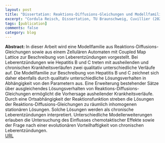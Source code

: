 ```yaml
---
layout: post
title: "Dissertation: Reaktions-Diffusions-Gleichungen und Modellfamilien zur Analyse von Entzündungsprozessen"
excerpt: "Cordula Reisch, Dissertation, TU Braunschweig, Cuvillier (2020)"
tags: [publication]
comments: false
category: blog
---
```


<b>Abstract: </b>In dieser Arbeit wird eine Modellfamilie aus Reaktions-Diffusions-Gleichungen sowie aus einem Zellulären Automaten mit Coupled Map Lattice zur Beschreibung von Leberentzündungen vorgestellt. Bei Leberentzündungen wie Hepatitis B und C treten mit ausheilenden und chronischen Krankheitsverläufen zwei qualitativ unterschiedliche Verläufe auf. Die Modellfamilie zur Beschreibung von Hepatitis B und C zeichnet sich daher ebenfalls durch qualitativ unterschiedliche Lösungsverhalten in Abhängigkeit von den Parametern aus. Eine Erweiterung bestehender Sätze über ausgleichendes Lösungsverhalten von Reaktions-Diffusions-Gleichungen ermöglicht die Vorhersage ausheilender Krankheitsverläufe. Durch eine Ortsabhängigkeit der Reaktionsfunktion streben die Lösungen der Reaktions-Diffusions-Gleichungen zu räumlich inhomogenen stationären Lösungen. Solche Lösungen werden als chronische Leberentzündungen interpretiert. Unterschiedliche Modellerweiterungen erlauben die Untersuchung des Einflusses chemotaktischer Effekte sowie der Frage nach einer evolutionären Vorteilhaftigkeit von chronischen Leberentzündungen.<br>
<a href="https://cuvillier.de/de/shop/publications/8162-reaktions-diffusions-gleichungen-und-modellfamilien-zur-analyse-von-entzundungsprozessen">URL</a>

